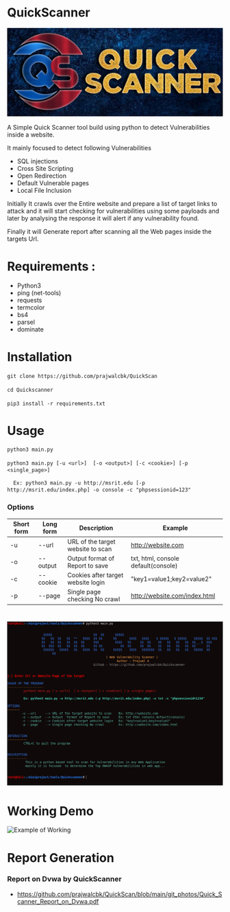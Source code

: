 # QuickScanner

![alt text](https://github.com/prajwalcbk/QuickScan/blob/main/git_photos/logo.jpg)

A Simple Quick Scanner tool build using python to detect Vulnerabilities inside a website.

It mainly focused to detect following Vulnerabilities
* SQL injections
* Cross Site Scripting
* Open Redirection  
* Default Vulnerable pages
* Local File Inclusion


Initially It crawls over the Entire website and prepare a list of target links to attack and 
it will start checking for vulnerabilities using some payloads and later by analysing the response 
it will alert if any vulnerability found.
    
Finally it will Generate report after scanning all the Web pages inside the targets Url.

# Requirements : 
* Python3
* ping (net-tools)
* requests
* termcolor
* bs4
* parsel
* dominate

# Installation
    git clone https://github.com/prajwalcbk/QuickScan

    cd Quickscanner

    pip3 install -r requirements.txt

# Usage
    python3 main.py

    python3 main.py [-u <url>]  [-o <output>] [-c <cookie>] [-p <single_page>] 
```
  Ex: python3 main.py -u http://msrit.edu [-p http://msrit.edu/index.php] -o console -c "phpsessionid=123" 
```


### Options

| Short form | Long form | Description | Example | 
| --- | --- | --- | --- |
| -u | --url | URL of the target website to scan | http://website.com |
| -o | --output | Output  format of Report to save | txt, html, console default(console) | 
| -c | --cookie | Cookies after target website login | "key1=value1;key2=value2" |  
| -p | --page  | Single page checking No crawl | http://website.com/index.html |

#
![Usage Photo Failed to Show](https://github.com/prajwalcbk/QuickScan/blob/main/git_photos/usage_photo.jpg)

# Working Demo
![Example of Working](https://github.com/prajwalcbk/QuickScan/blob/main/git_photos/work.gif?raw=true "Example of Working")

# Report Generation
### Report on Dvwa by QuickScanner
- https://github.com/prajwalcbk/QuickScan/blob/main/git_photos/Quick_Scanner_Report_on_Dvwa.pdf
